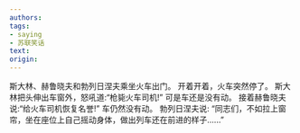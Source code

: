```yaml
---
authors: 
tags:
- saying 
- 苏联笑话
text:
origin: 
---
```

斯大林、赫鲁晓夫和勃列日涅夫乘坐火车出门。 
开着开着，火车突然停了。
斯大林把头伸出车窗外，怒吼道:“枪毙火车司机!”
可是车还是没有动。
接着赫鲁晓夫说:“给火车司机恢复名誉!”
车仍然没有动。
勃列日涅夫说:
“同志们，不如拉上窗帘，坐在座位上自己摇动身体，做出列车还在前进的样子......”